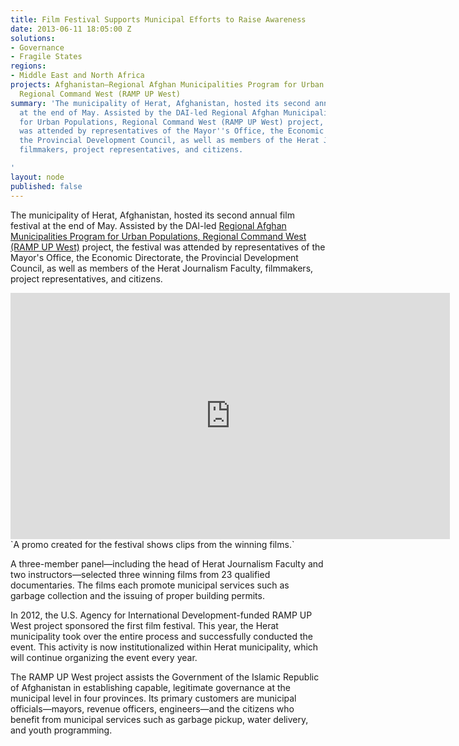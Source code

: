 ```yaml
---
title: Film Festival Supports Municipal Efforts to Raise Awareness
date: 2013-06-11 18:05:00 Z
solutions:
- Governance
- Fragile States
regions:
- Middle East and North Africa
projects: Afghanistan—Regional Afghan Municipalities Program for Urban Populations,
  Regional Command West (RAMP UP West)
summary: 'The municipality of Herat, Afghanistan, hosted its second annual film festival
  at the end of May. Assisted by the DAI-led Regional Afghan Municipalities Program
  for Urban Populations, Regional Command West (RAMP UP West) project, the festival
  was attended by representatives of the Mayor''s Office, the Economic Directorate,
  the Provincial Development Council, as well as members of the Herat Journalism Faculty,
  filmmakers, project representatives, and citizens.

'
layout: node
published: false
---
```


The municipality of Herat, Afghanistan, hosted its second annual film festival at the end of May. Assisted by the DAI-led [Regional Afghan Municipalities Program for Urban Populations, Regional Command West (RAMP UP West)][1] project, the festival was attended by representatives of the Mayor's Office, the Economic Directorate, the Provincial Development Council, as well as members of the Herat Journalism Faculty, filmmakers, project representatives, and citizens.

<iframe allowfullscreen="" frameborder="0" height="394" mozallowfullscreen="" src="https://player.vimeo.com/video/68133033" webkitallowfullscreen="" width="703"></iframe>
`A promo created for the festival shows clips from the winning films.`

A three-member panel—including the head of Herat Journalism Faculty and two instructors—selected three winning films from 23 qualified documentaries. The films each promote municipal services such as garbage collection and the issuing of proper building permits.

In 2012, the U.S. Agency for International Development-funded RAMP UP West project sponsored the first film festival. This year, the Herat municipality took over the entire process and successfully conducted the event. This activity is now institutionalized within Herat municipality, which will continue organizing the event every year.

The RAMP UP West project assists the Government of the Islamic Republic of Afghanistan in establishing capable, legitimate governance at the municipal level in four provinces. Its primary customers are municipal officials—mayors, revenue officers, engineers—and the citizens who benefit from municipal services such as garbage pickup, water delivery, and youth programming.

[1]: /our-work/projects/afghanistan-regional-afghan-municipalities-program-urban-populations-regional-1
